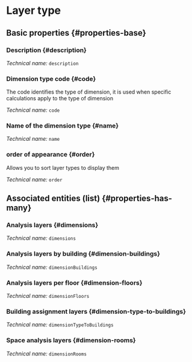 # Layer type
<!--- THIS FILE IS GENERATED PLEASE DO NOT EDIT IT DIRECTLY --->



## Basic properties {#properties-base}

### Description {#description}



*Technical name:* ```description```

### Dimension type code {#code}

The code identifies the type of dimension, it is used when specific calculations apply to the type of dimension

*Technical name:* ```code```

### Name of the dimension type {#name}



*Technical name:* ```name```

### order of appearance {#order}

Allows you to sort layer types to display them

*Technical name:* ```order```




## Associated entities (list) {#properties-has-many}

### Analysis layers {#dimensions}



*Technical name:* ```dimensions```

### Analysis layers by building {#dimension-buildings}



*Technical name:* ```dimensionBuildings```

### Analysis layers per floor {#dimension-floors}



*Technical name:* ```dimensionFloors```

### Building assignment layers {#dimension-type-to-buildings}



*Technical name:* ```dimensionTypeToBuildings```

### Space analysis layers {#dimension-rooms}



*Technical name:* ```dimensionRooms```




